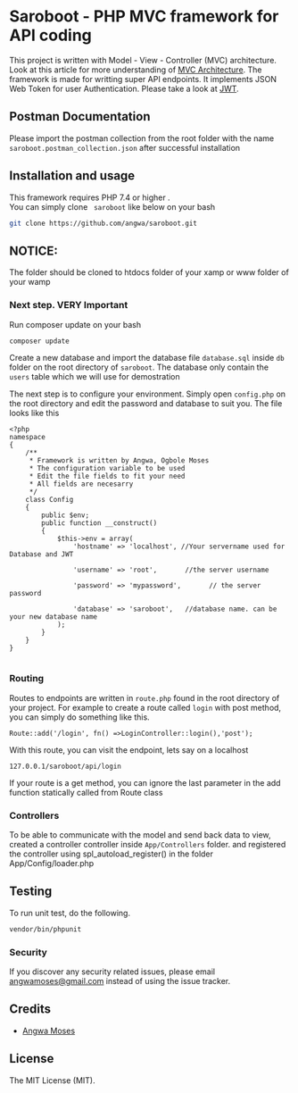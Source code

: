 # Saroboot - PHP MVC framework for API coding

This project is written with Model - View - Controller (MVC) architecture. Look at this article for more understanding of [MVC Architecture](https://www.javatpoint.com/php-mvc-architecture). The framework is made for writting super API endpoints. It implements JSON Web Token for user  Authentication. Please take a look at  [JWT](https://jwt.io/). 

## Postman Documentation
Please import the postman collection from the root folder with the name ```saroboot.postman_collection.json``` after successful installation

## Installation and usage

This framework requires PHP 7.4  or higher
.  
You can simply clone  `` saroboot`` like below on your bash

```bash
git clone https://github.com/angwa/saroboot.git
```
## NOTICE: 
The folder should be cloned to htdocs folder of your xamp or www folder of your wamp


### Next step. VERY Important

Run composer update on your bash
```bash
composer update
```

Create a new database and import the database file ```database.sql``` inside ```db``` folder on the root directory of ```saroboot```. The database only contain the  ```users``` table which we will use for demostration

The next step is to configure your environment. Simply open ```config.php``` on the root directory and edit the password and database to suit you. The file looks like this
```
<?php
namespace
{
    /**
     * Framework is written by Angwa, Ogbole Moses
     * The configuration variable to be used
     * Edit the file fields to fit your need
     * All fields are necesarry
     */
    class Config
    {
        public $env;
        public function __construct()
        {
            $this->env = array(
                'hostname' => 'localhost', //Your servername used for Database and JWT

                'username' => 'root',       //the server username

                'password' => 'mypassword',       // the server password

                'database' => 'saroboot',   //database name. can be your new database name
            );
        }
    }
}


```
### Routing

Routes to endpoints are written in ```route.php``` found in the root directory of your project. For example to create a route called ```login``` with post method, you can simply do something like this.

```
Route::add('/login', fn() =>LoginController::login(),'post');
```
With this route, you can visit the endpoint, lets say on a localhost
```
127.0.0.1/saroboot/api/login
```
If your route is a get method, you can ignore the last parameter in the add function statically called from Route class

### Controllers
To be able to communicate with the model and send back data to view, created a controller controller inside ```App/Controllers``` folder.  and registered the controller using spl_autoload_register() in the folder App/Config/loader.php


## Testing

To run unit test, do the following.

``` bash
vendor/bin/phpunit
```


### Security

If you discover any security related issues, please email angwamoses@gmail.com instead of using the issue tracker.

## Credits

- [Angwa Moses](https://github.com/angwa)


## License

The MIT License (MIT).

